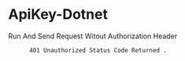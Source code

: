 # ApiKey-Dotnet
Run And Send Request Witout Authorization Header 


          401 Unauthorized Status Code Returned .
     
